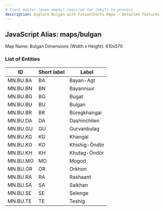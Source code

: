 ```yaml
---
# Front matter (even empty) required for Jekyll to process
description: Explore Bulgan with FusionCharts Maps – Detailed features for seamless integration. Try now & enhance your data visualization today! 
---
```


## JavaScript Alias: maps/bulgan

Map Name: Bulgan
Dimensions (Width x Height): 610x570





### List of Entities

ID | Short label | Label
---|---|---|
MN.BU.BA | BA | Bayan-Agt
MN.BU.BN | BN | Bayannuur
MN.BU.BG | BG | Bugat
MN.BU.BU | BU | Bulgan		
MN.BU.BR | BR | Büregkhangai
MN.BU.DA | DA | Dashinchilen
MN.BU.GU | GU | Gurvanbulag
MN.BU.KG | KG | Khangal		
MN.BU.KO | KO | Khishig-Öndör
MN.BU.KH | KH | Khutag-Öndör
MN.BU.MO | MO | Mogod
MN.BU.OR | OR | Orkhon		
MN.BU.RA | RA | Rashaant
MN.BU.SA | SA | Saikhan
MN.BU.SE | SE | Selenge
MN.BU.TE | TE | Teshig